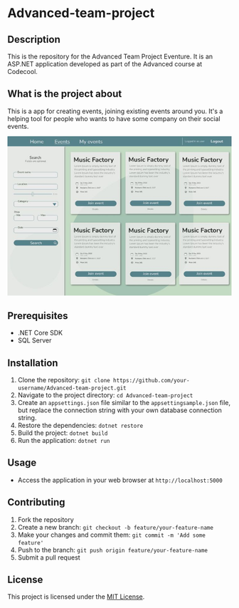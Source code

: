 # Advanced-team-project

## Description
This is the repository for the Advanced Team Project Eventure. It is an ASP.NET application developed as part of the Advanced course at Codecool.

## What is the project about
This is a app for creating events, joining existing events around you. It's a helping tool for people who wants to have some company on their social events. 

![image](eventure.jpg)

## Prerequisites
- .NET Core SDK
- SQL Server

## Installation
1. Clone the repository: `git clone https://github.com/your-username/Advanced-team-project.git`
2. Navigate to the project directory: `cd Advanced-team-project`
3. Create an `appsettings.json` file similar to the `appsettingsample.json` file, but replace the connection string with your own database connection string.
4. Restore the dependencies: `dotnet restore`
5. Build the project: `dotnet build`
6. Run the application: `dotnet run`

## Usage
- Access the application in your web browser at `http://localhost:5000`

## Contributing
1. Fork the repository
2. Create a new branch: `git checkout -b feature/your-feature-name`
3. Make your changes and commit them: `git commit -m 'Add some feature'`
4. Push to the branch: `git push origin feature/your-feature-name`
5. Submit a pull request

## License
This project is licensed under the [MIT License](LICENSE).



